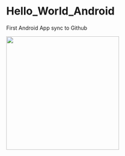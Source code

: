 # Hello_World_Android
First Android App sync to Github

<img src="https://raw.githubusercontent.com/Alandrea1209/Hello_World_Android/Image/master/151608.jpg" width="300">
